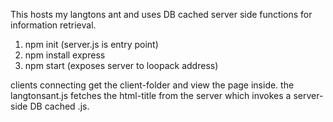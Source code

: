 This hosts my langtons ant and uses DB cached server side functions for information retrieval.

1. npm init (server.js is entry point)
2. npm install express
3. npm start (exposes server to loopack address)

clients connecting get the client-folder and view the page inside.
the langtonsant.js fetches the html-title from the server which invokes a server-side DB cached .js.
